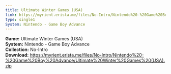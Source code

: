```yaml
---
title: Ultimate Winter Games (USA)
link: https://myrient.erista.me/files/No-Intro/Nintendo%20-%20Game%20Boy%20Advance/Ultimate%20Winter%20Games%20(USA).zip
type: single1
System: Nintendo - Game Boy Advance
---
```

<b>Game:</b> Ultimate Winter Games (USA)<br>
<b>System:</b> Nintendo - Game Boy Advance<br>
<b>Collection:</b> No-Intro<br>
<b>Download:</b> https://myrient.erista.me/files/No-Intro/Nintendo%20-%20Game%20Boy%20Advance/Ultimate%20Winter%20Games%20(USA).zip